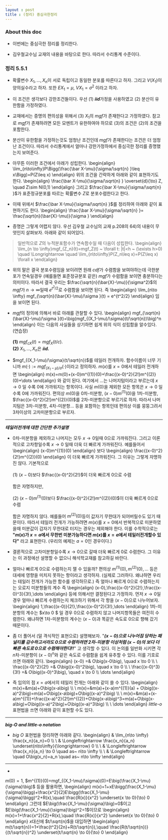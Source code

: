 ```yaml
---
layout : post 
title : (정리) 중심극한정리 
---
```


### About this doc

- 이번에는 중심극한 정리를 정리한다. 

- 김우철교수님 교재의 내용을 바탕으로 한다. 따라서 수리통계 수준이다. 


### 정리 5.5.1 

- 확률변수 $X_1,\dots,X_n$이 서로 독립이고 동일한 분포를 따른다고 하자. 그리고 $V(X_1)$이 양의실수라고 하자. 또한 $EX_1=\mu$, $VX_1=\sigma^2$ 이라고 하자. 

- 이 조건은 생각보다 강한조건들이다. 우선 (1) ***iid***가정을 사용하였고 (2) 분산이 유한함을 가정하였다. 

- 교재에서는 증명의 편의성을 위해서 (3) $X_1$의 *mgf*가 존재한다고 가정하였다. 참고로 *mgf*가 존재하려면 모든 모멘트가 유한하여야 하므로 (3)의 조건은 (2)의 조건을 포함한다. 

- 분산이 유한함을 가정하는것도 엄청난 조건인데 *mgf*가 존재한다는 조건은 더 엄청난 조건이다. 따라서 수리통계에서 얼마나 강한가정하에서 중심극한 정리를 증명했는지 보여준다. 

- 아무튼 이러한 조건에서 아래가 성립한다. 
\begin{align}
\lim_{n\to\infty}P\Bigg(\frac{\bar X-\mu}{\sigma/\sqrt{n} }\leq x\Bigg)=P(Z\leq x)
\end{align}
위의 조건을 간략하게 아래와 같이 표현하기도 한다. 
\begin{align}
\frac{\bar X-\mu}{\sigma/\sqrt{n} } \overset{d}{\to} Z, \quad Z\sim N(0,1)
\end{align}
그리고 $\frac{\bar X-\mu}{\sigma/\sqrt{n} }$가 표준정규분포를 따르는 확률변수 $Z$로 분포수렴한다고 한다. 

- 이때 위에서 $\frac{\bar X-\mu}{\sigma/\sqrt{n} }$를 정리하여 아래와 같이 표현하기도 한다. 
\begin{align}
\frac{\bar X-\mu}{\sigma/\sqrt{n} }= \frac{\sqrt{n}(\bar{X}-\mu)}{\sigma }
\end{align}

- 증명은 그렇게 어렵지 않다. 우선 김우철 교수님의 교재 p.208의 64)의 내용이 무엇인지 살펴보자. 아래와 같이 되어있다.
> 일반적으로 $Z$의 누적분포함수가 연속함수일 때 다음이 성립한다. 
\begin{align}
\lim_{n \to \infty}mgf_{Z_n}(t)=mgf_Z(t) ~ \forall t: \|t\|<h ~ (\exists h>0) \quad \Longrightarrow \quad \lim_{n\to\infty}P(Z_n\leq x)=P(Z\leq x) \forall x
\end{align}


- 위의 말은 결국 분포수렴임을 보이려면 원래 *cdf*가 수렴함을 보여야하는데 극한분포가 연속일경우 (예를들면 표준정규분포 같은) *mgf*가 수렴함을 보이면 충분하다는 의미이다. 따라서 결국 우리는 $\frac{\sqrt{n}(\bar{X}-\mu)}{\sigma^2}$의 *mgf*가 $n \to \infty$일때 $e^{t^2/2}$로 수렴함을 보이면 된다. 즉 
\begin{align}
\lim_{n\to \infty} mgf_{\sqrt{n}(\bar{X}-\mu)/\sigma }(t) = e^{t^2/2}
\end{align}
임을 보이면 된다. 

- *mgf*의 정의에 의해서 바로 아래를 관찰할 수 있다. 
\begin{align}
mgf_{\sqrt{n}(\bar{X}-\mu)/\sigma }(t)=\big(mgf_{(X_1-\mu)/\sigma}(t/\sqrt{n})\big)^n
\end{align}
이는 다음의 사실들을 상기하면 쉽게 위의 식이 성립함을 알수있다. (연습장) <br/><br/>
**(1)** $mgf_{cX}(t)=mgf_X(t/c)$. <br/>
**(2)** $X_1,\dots,X_n$은 ***iid.***

- $mgf_{(X_1-\mu)/\sigma}(t/\sqrt{n})$를 테일러 전개하자. 함수이름이 너무 기니까 $m(\cdot):=mgf_{(X_1-\mu)/\sigma}(\cdot)$이라고 정의하자. $m(x)$를 $x=0$에서 테일러 전개하면 
\begin{align}
m(x)=m(0)+(x-0)m^{(1)}(0)+\frac{(x-0)^2}{2!}m^{(2)}(0)+\dots
\end{align}
와 같이 된다. 여기에서 $\dots$는 나머지텀이라고 부르는데 $x\to 0$ 일 수록 0에 가까워지는 항목이다. 사실 $m(0)$을 제외한 모든 항목은 $x\to0$ 일수록 0에 가까워진다. 편의상 $m(0)$을 0차-미분항, $(x-0)m^{(1)}(0)$을 1차-미분항, $\frac{(x-0)^2}{2!}m^{(2)}(0)$를 2차-미분항으로 부르기로 하자. 따라서 나머지텀은 3차-미분항, 4차-미분항... 등을 포함하는 항목인데 편의상 이를 뭉뚱그려서 3차이상의 고차미분항으로 부르자. 

--- 

***테일러전개에 대한 간단한 추가설명*** 

- 0차-미분항을 제외하고 나머지는 모두 $x\to 0$일때 $0$으로 가까워진다. 그리고 이론적으로 고차항일수록 $x\to 0$ 일때 더욱 더 빠르게 가까워진다. 예를들어서 
\begin{align}
(x-0)m^{(1)}(0)
\end{align}
보다 
\begin{align}
\frac{(x-0)^2}{2!}m^{(2)}(0)
\end{align}
이 더욱 빠르게 가까워진다. 그 이유는 그렇게 자명하진 않다. 기본적으로 <br/><br/>
(1) $(x-0)$보다 $\frac{(x-0)^2}{2!}$이 더욱 빠르게 $0$으로 수렴 <br/><br/>
함은 자명하지만, <br/><br/>
(2) $(x-0)m^{(1)}(0)$보다 $\frac{(x-0)^2}{2!}m^{(2)}(0)$이 더욱 빠르게 $0$으로 수렴 <br/><br/>
함은 자명하지 않다. 예를들어 $m^{(2)}(0)$등이 값자기 무한대가 되어버릴수도 있기 때문이다. 따라서 테일러 전개가 가능하려면 $m(x)$를 $x=0$에서 반복적으로 미분하였을때 미분값이 갑자기 무한대로 터지는 경우는 제외해야 한다. 이를 수학적으로는 **"$m(x)$가 $x=a$에서 무한번 미분가능하다면 $m(x)$를 $x=a$에서 테일러전개할수 있다"** 라고 표현한다. (우리의 예제는 $a=0$인 경우이다.)

- 결론적으로 고차미분항일수록 $x \to 0$으로 갈때 더욱 빠르게 $0$로 수렴한다. 그 이유는 이 과정에선 설명할 수 없으니 해석학교재를 참고하길 바란다. 

- 얼마나 빠르게 $0$으로 수렴하는지 잴 수 있을까? 편의상 $m^{(1)}(0),m^{(2)}(0),\dots$ 등은 대세에 영향을 미치지 못하는 항이라고 생각하자. (실제로 그러하다. 왜냐하면 우리는 테일러 전개가 가능한 함수를 생각하므로.) 즉 얼마나 빠르게 $0$으로 수렴하는지는 오로지 미분항들의 계수 즉 
\begin{align}
(x-0),\frac{(x-0)^2}{2!},\frac{(x-0)^3}{3!},\dots
\end{align}
등에 의해서만 결정된다고 가정하자. 먼저 $x\to 0$일 경우 얼마나 빠르게 수렴하는지 체크하기 위해서 각 항을 $(x-0)$으로 나누어보자.
\begin{align}
1,\frac{(x-0)}{2!},\frac{(x-0)^2}{3!},\dots
\end{align}
1차-미분항의 계수는 $x\to 0 $ 일 경우 $0$으로 수렴하지 않고 나머지항목들은 여전히 수렴한다. 왜냐하면 1차-미분항의 계수는 $(x-0)$과 똑같은 속도로 $0$으로 향해 갔기 때문이다. 

- 좀 더 풀어서 (덜 격식적인 표현으로) 설명해보자. "***$(x-0)$으로 나누어짐 당하는 패널티를 감수하고서라도 $0$으로 수렴하려면 2차-미분항 이상처럼 $(x-0)$의 보다 더 빠른 속도로 $0$으로 수렴해야한다!!***" 고 생각할 수 있다.  이 논의를 일반화 시키면 각 $n$차-미분항이 $(x-0)^n$와 같은 속도로 수렴함을 쉽게 유추할 수 있다. 이를 기호로 쓰면 아래와 같다. 
\begin{align}
(x-0) =& O\big(x-0\big), \quad x \to 0 \\\\ \\
\frac{(x-0)^2}{2!} =& O\big((x-0)^2\big), \quad x \to 0  \\\\ \\
\frac{(x-0)^3}{3!} =& O\big((x-0)^3\big), \quad x \to 0 \\\\
\dots
\end{align}

- 즉 임의의 점 $x=a$에서의 테일러 전개는 아래와 같이 쓸 수 있다. 
\begin{align}
m(x)=&m(a)+O\big(x-a\big) \\\\ \\
m(x)=&m(a)+(x-a)m^{(1)}(a) + O\big((x-a)^2\big)=m(a)+O\big(x-a\big)+O\big((x-a)^2\big) \\\\ \\
m(x)=&m(a)+(x-a)m^{(1)}+\frac{(x-a)^2}{2!}m^{(2)}+O\big(x-a\big)^3=m(a)+O\big(x-a\big)+O\big((x-a)^2\big)+O\big((x-a)^3\big) \\\\ \\
\dots
\end{align}
*little*-$o$표현법을 쓰면 아래와 같이 표현할 수도 있다. 

--- 

***big-$O$ and little-$o$ notation*** 

- *big $O$* 표현법을 정리하면 아래와 같다. 
\begin{align}
& \lim_{n\to \infty} \frac{x_n}{a_n}=0 \\\\ \\
& \Longleftrightarrow \frac{x_n}{a_n} \underset{n\to\infty}{\longrightarrow} 0 \\\\ \\
& \Longleftrightarrow \frac{x_n}{a_n} \to 0 \quad as~ n\to \infty \\\\ \\
& \Longleftrightarrow \quad  O\big(x_n)=a_n \quad as~ n\to \infty 
\end{align}

--- 

- 
$m(0)=1$, $m^{(1)}(0)=mgf_{(X_1-\mu)/\sigma}(0)=E\big(\frac{X_1-\mu}{\sigma}\big)$ 등을 활용하면, 
\begin{align}
m(x)=1+xE\bigg(\frac{X_1-\mu}{\sigma}\bigg)+\frac{x^2}{2}E\bigg(\frac{X_1-\mu}{\sigma}\bigg)^2+R(x),\quad \frac{R(x)}{x^2} \underset{x \to 0}{\to} 0 
\end{align}
그런데 $E\big(\frac{X_1-\mu}{\sigma}\big)=0$이고 $E\big(\frac{X_1-\mu}{\sigma}\big)^2=1$이므로 
\begin{align}
m(x)=1+\frac{x^2}{2}+R(x),\quad \frac{R(x)}{x^2} \underset{x \to 0}{\to} 0 
\end{align}
$x$대신에 $t/\sqrt{n}$을 대입하면 
\begin{align}
m(t/\sqrt{n})=1+\frac{t^2}{2n}+R(t/\sqrt{n}),\quad \frac{R(t/\sqrt{n})}{(t/\sqrt{n})^2} \underset{t/\sqrt{n} \to 0}{\to} 0 
\end{align}